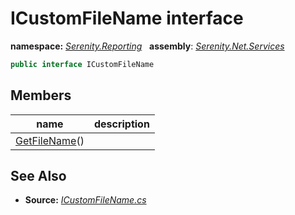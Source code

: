 # ICustomFileName interface
**namespace:** *[Serenity.Reporting](../README.md#serenity.reporting-namespace)*   **assembly**: *[Serenity.Net.Services](../README.md)*

```csharp
public interface ICustomFileName
```

## Members

| name | description |
| --- | --- |
| [GetFileName](ICustomFileName/GetFileName.md)() |  |

## See Also

* **Source:** *[ICustomFileName.cs](https://github.com/serenity-is/Serenity/blob/master/src/Serenity.Net.Services/Reporting/ICustomFileName.cs)*